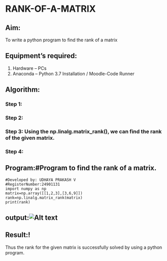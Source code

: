 # RANK-OF-A-MATRIX
## Aim:
To write a python program to find the rank of a matrix
## Equipment’s required:
1. 	Hardware – PCs
2. 	Anaconda – Python 3.7 Installation / Moodle-Code Runner
## Algorithm:
### Step 1: 
### Step 2: 
### Step 3: Using the np.linalg.matrix_rank(), we can find the rank of the given matrix.
### Step 4: 
## Program:#Program to find the rank of a matrix.
```
#Developed by: UDHAYA PRAKASH V 
#RegisterNumber:24901131
import numpy as np
matrix=np.array([[1,2,3],[3,6,9]])
rank=np.linalg.matrix_rank(matrix)
print(rank)
``````
## output:![Alt text](output2.png)
## Result:!
Thus the rank for the given matrix is successfully solved by  using a python program.

